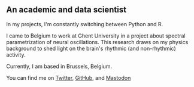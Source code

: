
## An academic and data scientist

In my projects, I'm constantly switching between Python and R.

I came to Belgium to work at Ghent University in a project about spectral parametrization of neural oscillations. This research draws on my physics background to shed light on the brain's rhythmic (and non-rhythmic) activity.

Currently, I am based in Brussels, Belgium.

You can find me on [Twitter](https://twitter.com/danielborek), [GitHub](https://github.com/danieltomasz), and [Mastodon](https://scholar.social/@dborek)


